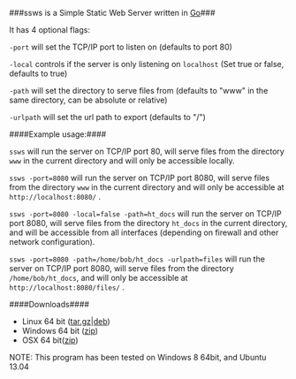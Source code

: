 ###ssws is a Simple Static Web Server written in [Go][1]###

It has 4 optional flags:

`-port` will set the TCP/IP port to listen on (defaults to port 80)

`-local` controls if the server is only listening on `localhost` (Set true or false, defaults to true)

`-path` will set the directory to serve files from (defaults to "www" in the same directory, can be absolute or relative)

`-urlpath` will set the url path to export (defaults to "/")

####Example usage:####

`ssws` will run the server on TCP/IP port 80, will serve files from the directory `www` in the current directory and will only be accessible locally.

`ssws -port=8080` will run the server on TCP/IP port 8080, will serve files from the directory `www` in the current directory and will only be accessible at `http://localhost:8080/` .

`ssws -port=8080 -local=false -path=ht_docs` will run the server on TCP/IP port 8080, will serve files from the directory `ht_docs` in the current directory, and will be accessible from all interfaces (depending on firewall and other network configuration).

`ssws -port=8080 -path=/home/bob/ht_docs -urlpath=files` will run the server on TCP/IP port 8080, will serve files from the directory `/home/bob/ht_docs`, and will only be accessible at `http://localhost:8080/files/` .

####Downloads####

- Linux 64 bit ([tar.gz][2]|[deb][3])
- Windows 64 bit ([zip][4])
- OSX 64 bit([zip][5])

NOTE: This program has been tested on Windows 8 64bit, and Ubuntu 13.04

[1]: http://golang.org
[2]: https://github.com/Intermernet/ssws/blob/master/bin/linux_amd64/ssws_linux_amd64.tar.gz?raw=true
[3]: https://github.com/Intermernet/ssws/blob/master/bin/linux_amd64/ssws_amd64.deb?raw=true
[4]: https://github.com/Intermernet/ssws/blob/master/bin/windows_amd64/ssws_windows_amd64.zip?raw=true
[5]: https://github.com/Intermernet/ssws/blob/master/bin/darwin_amd64/ssws_darwin_amd64.zip?raw=true
